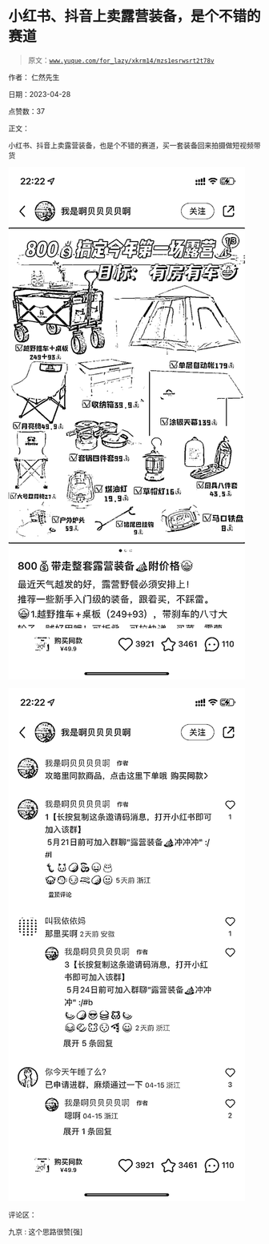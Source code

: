 # 小红书、抖音上卖露营装备，是个不错的赛道

> 原文：[`www.yuque.com/for_lazy/xkrm14/mzs1esrwsrt2t78v`](https://www.yuque.com/for_lazy/xkrm14/mzs1esrwsrt2t78v)

作者： 仁然先生

日期：2023-04-28

点赞数：37

正文：

小红书、抖音上卖露营装备，也是个不错的赛道，买一套装备回来拍摄做短视频带货

![](img/f7065ab146ca03a4d5e83f9090d25d1c.png)  

![](img/3367c3a8ccedb08329319e57c81369f9.png)  

评论区：

九京 : 这个思路很赞[强]



